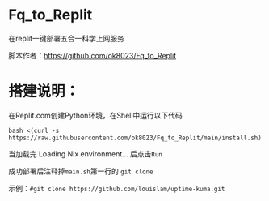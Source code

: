 # Fq_to_Replit

在replit一键部署五合一科学上网服务

脚本作者：https://github.com/ok8023/Fq_to_Replit
# 搭建说明：

在Replit.com创建Python环境，在Shell中运行以下代码

````
bash <(curl -s  https://raw.githubusercontent.com/ok8023/Fq_to_Replit/main/install.sh)
````

当加载完 Loading Nix environment... 后点击`Run`

成功部署后注释掉`main.sh`第一行的 `git clone`

示例：`#git clone https://github.com/louislam/uptime-kuma.git`
